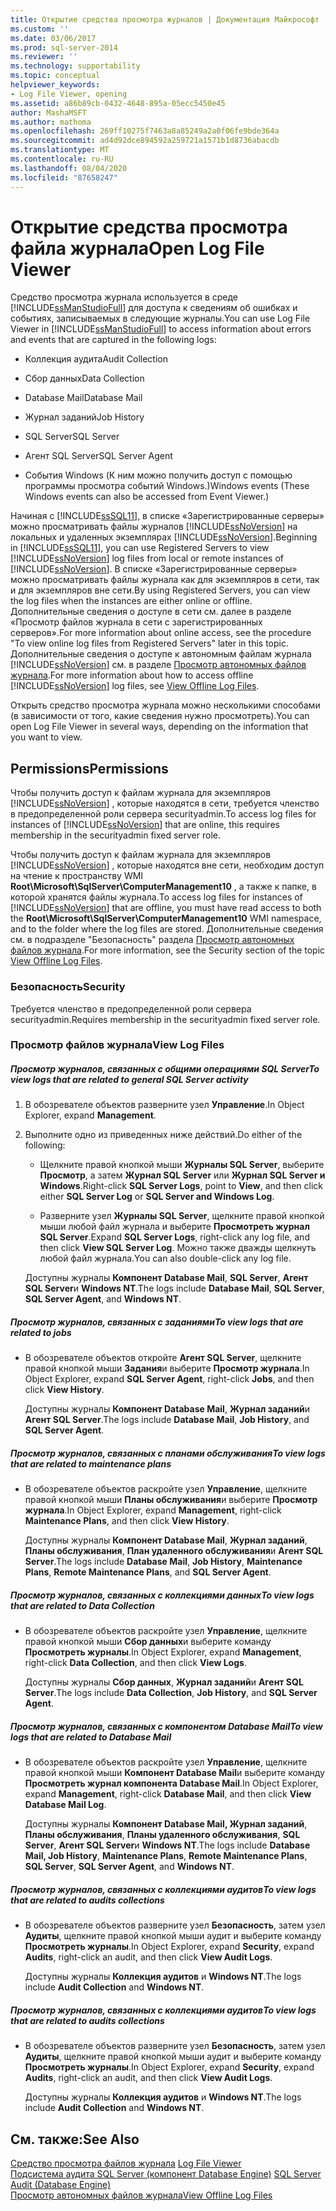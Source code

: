```yaml
---
title: Открытие средства просмотра журналов | Документация Майкрософт
ms.custom: ''
ms.date: 03/06/2017
ms.prod: sql-server-2014
ms.reviewer: ''
ms.technology: supportability
ms.topic: conceptual
helpviewer_keywords:
- Log File Viewer, opening
ms.assetid: a86b89cb-0432-4648-895a-05ecc5450e45
author: MashaMSFT
ms.author: mathoma
ms.openlocfilehash: 269ff10275f7463a8a85249a2a0f06fe9bde364a
ms.sourcegitcommit: ad4d92dce894592a259721a1571b1d8736abacdb
ms.translationtype: MT
ms.contentlocale: ru-RU
ms.lasthandoff: 08/04/2020
ms.locfileid: "87658247"
---
```

# <a name="open-log-file-viewer"></a><span data-ttu-id="a3557-102">Открытие средства просмотра файла журнала</span><span class="sxs-lookup"><span data-stu-id="a3557-102">Open Log File Viewer</span></span>
  <span data-ttu-id="a3557-103">Средство просмотра журнала используется в среде [!INCLUDE[ssManStudioFull](../../includes/ssmanstudiofull-md.md)] для доступа к сведениям об ошибках и событиях, записываемых в следующие журналы.</span><span class="sxs-lookup"><span data-stu-id="a3557-103">You can use Log File Viewer in [!INCLUDE[ssManStudioFull](../../includes/ssmanstudiofull-md.md)] to access information about errors and events that are captured in the following logs:</span></span>  
  
-   <span data-ttu-id="a3557-104">Коллекция аудита</span><span class="sxs-lookup"><span data-stu-id="a3557-104">Audit Collection</span></span>  
  
-   <span data-ttu-id="a3557-105">Сбор данных</span><span class="sxs-lookup"><span data-stu-id="a3557-105">Data Collection</span></span>  
  
-   <span data-ttu-id="a3557-106">Database Mail</span><span class="sxs-lookup"><span data-stu-id="a3557-106">Database Mail</span></span>  
  
-   <span data-ttu-id="a3557-107">Журнал заданий</span><span class="sxs-lookup"><span data-stu-id="a3557-107">Job History</span></span>  
  
-   <span data-ttu-id="a3557-108">SQL Server</span><span class="sxs-lookup"><span data-stu-id="a3557-108">SQL Server</span></span>  
  
-   <span data-ttu-id="a3557-109">Агент SQL Server</span><span class="sxs-lookup"><span data-stu-id="a3557-109">SQL Server Agent</span></span>  
  
-   <span data-ttu-id="a3557-110">События Windows (К ним можно получить доступ с помощью программы просмотра событий Windows.)</span><span class="sxs-lookup"><span data-stu-id="a3557-110">Windows events (These Windows events can also be accessed from Event Viewer.)</span></span>  
  
 <span data-ttu-id="a3557-111">Начиная с [!INCLUDE[ssSQL11](../../includes/sssql11-md.md)], в списке «Зарегистрированные серверы» можно просматривать файлы журналов [!INCLUDE[ssNoVersion](../../includes/ssnoversion-md.md)] на локальных и удаленных экземплярах [!INCLUDE[ssNoVersion](../../includes/ssnoversion-md.md)].</span><span class="sxs-lookup"><span data-stu-id="a3557-111">Beginning in [!INCLUDE[ssSQL11](../../includes/sssql11-md.md)], you can use Registered Servers to view [!INCLUDE[ssNoVersion](../../includes/ssnoversion-md.md)] log files from local or remote instances of [!INCLUDE[ssNoVersion](../../includes/ssnoversion-md.md)].</span></span> <span data-ttu-id="a3557-112">В списке «Зарегистрированные серверы» можно просматривать файлы журнала как для экземпляров в сети, так и для экземпляров вне сети.</span><span class="sxs-lookup"><span data-stu-id="a3557-112">By using Registered Servers, you can view the log files when the instances are either online or offline.</span></span> <span data-ttu-id="a3557-113">Дополнительные сведения о доступе в сети см. далее в разделе «Просмотр файлов журнала в сети с зарегистрированных серверов».</span><span class="sxs-lookup"><span data-stu-id="a3557-113">For more information about online access, see the procedure "To view online log files from Registered Servers" later in this topic.</span></span> <span data-ttu-id="a3557-114">Дополнительные сведения о доступе к автономным файлам журнала [!INCLUDE[ssNoVersion](../../includes/ssnoversion-md.md)] см. в разделе [Просмотр автономных файлов журнала](view-offline-log-files.md).</span><span class="sxs-lookup"><span data-stu-id="a3557-114">For more information about how to access offline [!INCLUDE[ssNoVersion](../../includes/ssnoversion-md.md)] log files, see [View Offline Log Files](view-offline-log-files.md).</span></span>  
  
 <span data-ttu-id="a3557-115">Открыть средство просмотра журнала можно несколькими способами (в зависимости от того, какие сведения нужно просмотреть).</span><span class="sxs-lookup"><span data-stu-id="a3557-115">You can open Log File Viewer in several ways, depending on the information that you want to view.</span></span>  
  
##  <a name="permissions"></a><a name="BeforeYouBegin"></a> <span data-ttu-id="a3557-116">Permissions</span><span class="sxs-lookup"><span data-stu-id="a3557-116">Permissions</span></span>  
 <span data-ttu-id="a3557-117">Чтобы получить доступ к файлам журнала для экземпляров [!INCLUDE[ssNoVersion](../../includes/ssnoversion-md.md)] , которые находятся в сети, требуется членство в предопределенной роли сервера securityadmin.</span><span class="sxs-lookup"><span data-stu-id="a3557-117">To access log files for instances of [!INCLUDE[ssNoVersion](../../includes/ssnoversion-md.md)] that are online, this requires membership in the securityadmin fixed server role.</span></span>  
  
 <span data-ttu-id="a3557-118">Чтобы получить доступ к файлам журнала для экземпляров [!INCLUDE[ssNoVersion](../../includes/ssnoversion-md.md)] , которые находятся вне сети, необходим доступ на чтение к пространству WMI **Root\Microsoft\SqlServer\ComputerManagement10** , а также к папке, в которой хранятся файлы журнала.</span><span class="sxs-lookup"><span data-stu-id="a3557-118">To access log files for instances of [!INCLUDE[ssNoVersion](../../includes/ssnoversion-md.md)] that are offline, you must have read access to both the **Root\Microsoft\SqlServer\ComputerManagement10** WMI namespace, and to the folder where the log files are stored.</span></span> <span data-ttu-id="a3557-119">Дополнительные сведения см. в подразделе "Безопасность" раздела [Просмотр автономных файлов журнала](view-offline-log-files.md).</span><span class="sxs-lookup"><span data-stu-id="a3557-119">For more information, see the Security section of the topic [View Offline Log Files](view-offline-log-files.md).</span></span>  
  
### <a name="security"></a><span data-ttu-id="a3557-120">Безопасность</span><span class="sxs-lookup"><span data-stu-id="a3557-120">Security</span></span>  
 <span data-ttu-id="a3557-121">Требуется членство в предопределенной роли сервера securityadmin.</span><span class="sxs-lookup"><span data-stu-id="a3557-121">Requires membership in the securityadmin fixed server role.</span></span>  
  
### <a name="view-log-files"></a><span data-ttu-id="a3557-122">Просмотр файлов журнала</span><span class="sxs-lookup"><span data-stu-id="a3557-122">View Log Files</span></span>  
  
##### <a name="to-view-logs-that-are-related-to-general-sql-server-activity"></a><span data-ttu-id="a3557-123">Просмотр журналов, связанных с общими операциями SQL Server</span><span class="sxs-lookup"><span data-stu-id="a3557-123">To view logs that are related to general SQL Server activity</span></span>  
  
1.  <span data-ttu-id="a3557-124">В обозревателе объектов разверните узел **Управление**.</span><span class="sxs-lookup"><span data-stu-id="a3557-124">In Object Explorer, expand **Management**.</span></span>  
  
2.  <span data-ttu-id="a3557-125">Выполните одно из приведенных ниже действий.</span><span class="sxs-lookup"><span data-stu-id="a3557-125">Do either of the following:</span></span>  
  
    -   <span data-ttu-id="a3557-126">Щелкните правой кнопкой мыши **Журналы SQL Server**, выберите **Просмотр**, а затем **Журнал SQL Server** или **Журнал SQL Server и Windows**.</span><span class="sxs-lookup"><span data-stu-id="a3557-126">Right-click **SQL Server Logs**, point to **View**, and then click either **SQL Server Log** or **SQL Server and Windows Log**.</span></span>  
  
    -   <span data-ttu-id="a3557-127">Разверните узел **Журналы SQL Server**, щелкните правой кнопкой мыши любой файл журнала и выберите **Просмотреть журнал SQL Server**.</span><span class="sxs-lookup"><span data-stu-id="a3557-127">Expand **SQL Server Logs**, right-click any log file, and then click **View SQL Server Log**.</span></span> <span data-ttu-id="a3557-128">Можно также дважды щелкнуть любой файл журнала.</span><span class="sxs-lookup"><span data-stu-id="a3557-128">You can also double-click any log file.</span></span>  
  
     <span data-ttu-id="a3557-129">Доступны журналы **Компонент Database Mail**, **SQL Server**, **Агент SQL Server**и **Windows NT**.</span><span class="sxs-lookup"><span data-stu-id="a3557-129">The logs include **Database Mail**, **SQL Server**, **SQL Server Agent**, and **Windows NT**.</span></span>  
  
##### <a name="to-view-logs-that-are-related-to-jobs"></a><span data-ttu-id="a3557-130">Просмотр журналов, связанных с заданиями</span><span class="sxs-lookup"><span data-stu-id="a3557-130">To view logs that are related to jobs</span></span>  
  
-   <span data-ttu-id="a3557-131">В обозревателе объектов откройте **Агент SQL Server**, щелкните правой кнопкой мыши **Задания**и выберите **Просмотр журнала**.</span><span class="sxs-lookup"><span data-stu-id="a3557-131">In Object Explorer, expand **SQL Server Agent**, right-click **Jobs**, and then click **View History**.</span></span>  
  
     <span data-ttu-id="a3557-132">Доступны журналы **Компонент Database Mail**, **Журнал заданий**и **Агент SQL Server**.</span><span class="sxs-lookup"><span data-stu-id="a3557-132">The logs include **Database Mail**, **Job History**, and **SQL Server Agent**.</span></span>  
  
##### <a name="to-view-logs-that-are-related-to-maintenance-plans"></a><span data-ttu-id="a3557-133">Просмотр журналов, связанных с планами обслуживания</span><span class="sxs-lookup"><span data-stu-id="a3557-133">To view logs that are related to maintenance plans</span></span>  
  
-   <span data-ttu-id="a3557-134">В обозревателе объектов раскройте узел **Управление**, щелкните правой кнопкой мыши **Планы обслуживания**и выберите **Просмотр журнала**.</span><span class="sxs-lookup"><span data-stu-id="a3557-134">In Object Explorer, expand **Management**, right-click **Maintenance Plans**, and then click **View History**.</span></span>  
  
     <span data-ttu-id="a3557-135">Доступны журналы **Компонент Database Mail**, **Журнал заданий**, **Планы обслуживания**, **План удаленного обслуживания**и **Агент SQL Server**.</span><span class="sxs-lookup"><span data-stu-id="a3557-135">The logs include **Database Mail**, **Job History**, **Maintenance Plans**, **Remote Maintenance Plans**, and **SQL Server Agent**.</span></span>  
  
##### <a name="to-view-logs-that-are-related-to-data-collection"></a><span data-ttu-id="a3557-136">Просмотр журналов, связанных с коллекциями данных</span><span class="sxs-lookup"><span data-stu-id="a3557-136">To view logs that are related to Data Collection</span></span>  
  
-   <span data-ttu-id="a3557-137">В обозревателе объектов раскройте узел **Управление**, щелкните правой кнопкой мыши **Сбор данных**и выберите команду **Просмотреть журналы**.</span><span class="sxs-lookup"><span data-stu-id="a3557-137">In Object Explorer, expand **Management**, right-click **Data Collection**, and then click **View Logs**.</span></span>  
  
     <span data-ttu-id="a3557-138">Доступны журналы **Сбор данных**, **Журнал заданий**и **Агент SQL Server**.</span><span class="sxs-lookup"><span data-stu-id="a3557-138">The logs include **Data Collection**, **Job History**, and **SQL Server Agent**.</span></span>  
  
##### <a name="to-view-logs-that-are-related-to-database-mail"></a><span data-ttu-id="a3557-139">Просмотр журналов, связанных с компонентом Database Mail</span><span class="sxs-lookup"><span data-stu-id="a3557-139">To view logs that are related to Database Mail</span></span>  
  
-   <span data-ttu-id="a3557-140">В обозревателе объектов раскройте узел **Управление**, щелкните правой кнопкой мыши **Компонент Database Mail**и выберите команду **Просмотреть журнал компонента Database Mail**.</span><span class="sxs-lookup"><span data-stu-id="a3557-140">In Object Explorer, expand **Management**, right-click **Database Mail**, and then click **View Database Mail Log**.</span></span>  
  
     <span data-ttu-id="a3557-141">Доступны журналы **Компонент Database Mail, Журнал заданий**, **Планы обслуживания**, **Планы удаленного обслуживания**, **SQL Server**, **Агент SQL Server**и **Windows NT**.</span><span class="sxs-lookup"><span data-stu-id="a3557-141">The logs include **Database Mail, Job History**, **Maintenance Plans**, **Remote Maintenance Plans**, **SQL Server**, **SQL Server Agent**, and **Windows NT**.</span></span>  
  
##### <a name="to-view-logs-that-are-related-to-audits-collections"></a><span data-ttu-id="a3557-142">Просмотр журналов, связанных с коллекциями аудитов</span><span class="sxs-lookup"><span data-stu-id="a3557-142">To view logs that are related to audits collections</span></span>  
  
-   <span data-ttu-id="a3557-143">В обозревателе объектов разверните узел **Безопасность**, затем узел **Аудиты**, щелкните правой кнопкой мыши аудит и выберите команду **Просмотреть журналы**.</span><span class="sxs-lookup"><span data-stu-id="a3557-143">In Object Explorer, expand **Security**, expand **Audits**, right-click an audit, and then click **View Audit Logs**.</span></span>  
  
     <span data-ttu-id="a3557-144">Доступны журналы **Коллекция аудитов** и **Windows NT**.</span><span class="sxs-lookup"><span data-stu-id="a3557-144">The logs include **Audit Collection** and **Windows NT**.</span></span>  
  
##### <a name="to-view-logs-that-are-related-to-audits-collections"></a><span data-ttu-id="a3557-145">Просмотр журналов, связанных с коллекциями аудитов</span><span class="sxs-lookup"><span data-stu-id="a3557-145">To view logs that are related to audits collections</span></span>  
  
-   <span data-ttu-id="a3557-146">В обозревателе объектов разверните узел **Безопасность**, затем узел **Аудиты**, щелкните правой кнопкой мыши аудит и выберите команду **Просмотреть журналы**.</span><span class="sxs-lookup"><span data-stu-id="a3557-146">In Object Explorer, expand **Security**, expand **Audits**, right-click an audit, and then click **View Audit Logs**.</span></span>  
  
     <span data-ttu-id="a3557-147">Доступны журналы **Коллекция аудитов** и **Windows NT**.</span><span class="sxs-lookup"><span data-stu-id="a3557-147">The logs include **Audit Collection** and **Windows NT**.</span></span>  
  
## <a name="see-also"></a><span data-ttu-id="a3557-148">См. также:</span><span class="sxs-lookup"><span data-stu-id="a3557-148">See Also</span></span>  
 <span data-ttu-id="a3557-149">[Средство просмотра файлов журнала](log-file-viewer.md) </span><span class="sxs-lookup"><span data-stu-id="a3557-149">[Log File Viewer](log-file-viewer.md) </span></span>  
 <span data-ttu-id="a3557-150">[Подсистема аудита SQL Server (компонент Database Engine)](../security/auditing/sql-server-audit-database-engine.md) </span><span class="sxs-lookup"><span data-stu-id="a3557-150">[SQL Server Audit &#40;Database Engine&#41;](../security/auditing/sql-server-audit-database-engine.md) </span></span>  
 [<span data-ttu-id="a3557-151">Просмотр автономных файлов журнала</span><span class="sxs-lookup"><span data-stu-id="a3557-151">View Offline Log Files</span></span>](view-offline-log-files.md)  
  
  
